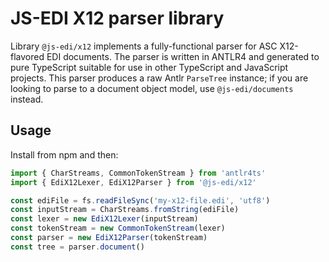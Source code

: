 # JS-EDI X12 parser library

Library `@js-edi/x12` implements a fully-functional parser for ASC X12-flavored EDI documents. The parser is written in ANTLR4 and generated to pure TypeScript suitable for use in other TypeScript and JavaScript projects. This parser produces a raw Antlr `ParseTree` instance; if you are looking to parse to a document object model, use `@js-edi/documents` instead.

## Usage

Install from npm and then:

```TypeScript
import { CharStreams, CommonTokenStream } from 'antlr4ts'
import { EdiX12Lexer, EdiX12Parser } from '@js-edi/x12'

const ediFile = fs.readFileSync('my-x12-file.edi', 'utf8')
const inputStream = CharStreams.fromString(ediFile)
const lexer = new EdiX12Lexer(inputStream)
const tokenStream = new CommonTokenStream(lexer)
const parser = new EdiX12Parser(tokenStream)
const tree = parser.document()
```

